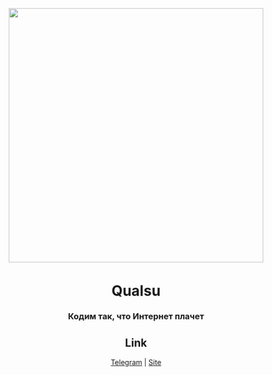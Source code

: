 <p align="center">
    <img src="https://qual.su/img/full.png" style="width: 500px"/>
</p>

<h1 align="center">
	Qualsu
</h1>

<h3 align="center">
	Кодим так, что Интернет плачет
</h3>

<h2 align="center">Link</h2>

<div align="center">

[Telegram](https://t.me/qualsu)
|
[Site](https://qual.su)

</div>


